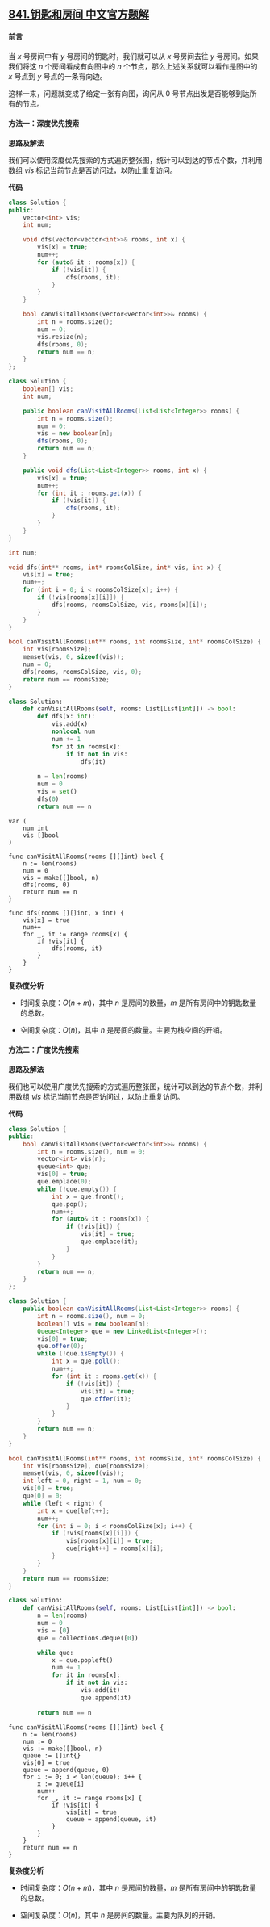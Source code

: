 ## [841.钥匙和房间 中文官方题解](https://leetcode.cn/problems/keys-and-rooms/solutions/100000/yao-chi-he-fang-jian-by-leetcode-solution)

#### 前言

当 $x$ 号房间中有 $y$ 号房间的钥匙时，我们就可以从 $x$ 号房间去往 $y$ 号房间。如果我们将这 $n$ 个房间看成有向图中的 $n$ 个节点，那么上述关系就可以看作是图中的 $x$ 号点到 $y$ 号点的一条有向边。

这样一来，问题就变成了给定一张有向图，询问从 $0$ 号节点出发是否能够到达所有的节点。

#### 方法一：深度优先搜索

**思路及解法**

我们可以使用深度优先搜索的方式遍历整张图，统计可以到达的节点个数，并利用数组 $\textit{vis}$ 标记当前节点是否访问过，以防止重复访问。

**代码**

```C++ [sol1-C++]
class Solution {
public:
    vector<int> vis;
    int num;

    void dfs(vector<vector<int>>& rooms, int x) {
        vis[x] = true;
        num++;
        for (auto& it : rooms[x]) {
            if (!vis[it]) {
                dfs(rooms, it);
            }
        }
    }

    bool canVisitAllRooms(vector<vector<int>>& rooms) {
        int n = rooms.size();
        num = 0;
        vis.resize(n);
        dfs(rooms, 0);
        return num == n;
    }
};
```

```Java [sol1-Java]
class Solution {
    boolean[] vis;
    int num;

    public boolean canVisitAllRooms(List<List<Integer>> rooms) {
        int n = rooms.size();
        num = 0;
        vis = new boolean[n];
        dfs(rooms, 0);
        return num == n;
    }

    public void dfs(List<List<Integer>> rooms, int x) {
        vis[x] = true;
        num++;
        for (int it : rooms.get(x)) {
            if (!vis[it]) {
                dfs(rooms, it);
            }
        }
    }
}
```

```C [sol1-C]
int num;

void dfs(int** rooms, int* roomsColSize, int* vis, int x) {
    vis[x] = true;
    num++;
    for (int i = 0; i < roomsColSize[x]; i++) {
        if (!vis[rooms[x][i]]) {
            dfs(rooms, roomsColSize, vis, rooms[x][i]);
        }
    }
}

bool canVisitAllRooms(int** rooms, int roomsSize, int* roomsColSize) {
    int vis[roomsSize];
    memset(vis, 0, sizeof(vis));
    num = 0;
    dfs(rooms, roomsColSize, vis, 0);
    return num == roomsSize;
}
```

```Python [sol1-Python3]
class Solution:
    def canVisitAllRooms(self, rooms: List[List[int]]) -> bool:
        def dfs(x: int):
            vis.add(x)
            nonlocal num
            num += 1
            for it in rooms[x]:
                if it not in vis:
                    dfs(it)
        
        n = len(rooms)
        num = 0
        vis = set()
        dfs(0)
        return num == n
```

```golang [sol1-Golang]
var (
    num int
    vis []bool
)

func canVisitAllRooms(rooms [][]int) bool {
    n := len(rooms)
    num = 0
    vis = make([]bool, n)
    dfs(rooms, 0)
    return num == n
}

func dfs(rooms [][]int, x int) {
    vis[x] = true
    num++
    for _, it := range rooms[x] {
        if !vis[it] {
            dfs(rooms, it)
        }
    }
}
```

**复杂度分析**

- 时间复杂度：$O(n+m)$，其中 $n$ 是房间的数量，$m$ 是所有房间中的钥匙数量的总数。

- 空间复杂度：$O(n)$，其中 $n$ 是房间的数量。主要为栈空间的开销。

#### 方法二：广度优先搜索

**思路及解法**

我们也可以使用广度优先搜索的方式遍历整张图，统计可以到达的节点个数，并利用数组 $\textit{vis}$ 标记当前节点是否访问过，以防止重复访问。

**代码**

```C++ [sol2-C++]
class Solution {
public:
    bool canVisitAllRooms(vector<vector<int>>& rooms) {
        int n = rooms.size(), num = 0;
        vector<int> vis(n);
        queue<int> que;
        vis[0] = true;
        que.emplace(0);
        while (!que.empty()) {
            int x = que.front();
            que.pop();
            num++;
            for (auto& it : rooms[x]) {
                if (!vis[it]) {
                    vis[it] = true;
                    que.emplace(it);
                }
            }
        }
        return num == n;
    }
};
```

```Java [sol2-Java]
class Solution {
    public boolean canVisitAllRooms(List<List<Integer>> rooms) {
        int n = rooms.size(), num = 0;
        boolean[] vis = new boolean[n];
        Queue<Integer> que = new LinkedList<Integer>();
        vis[0] = true;
        que.offer(0);
        while (!que.isEmpty()) {
            int x = que.poll();
            num++;
            for (int it : rooms.get(x)) {
                if (!vis[it]) {
                    vis[it] = true;
                    que.offer(it);
                }
            }
        }
        return num == n;
    }
}
```

```C [sol2-C]
bool canVisitAllRooms(int** rooms, int roomsSize, int* roomsColSize) {
    int vis[roomsSize], que[roomsSize];
    memset(vis, 0, sizeof(vis));
    int left = 0, right = 1, num = 0;
    vis[0] = true;
    que[0] = 0;
    while (left < right) {
        int x = que[left++];
        num++;
        for (int i = 0; i < roomsColSize[x]; i++) {
            if (!vis[rooms[x][i]]) {
                vis[rooms[x][i]] = true;
                que[right++] = rooms[x][i];
            }
        }
    }
    return num == roomsSize;
}
```

```Python [sol2-Python3]
class Solution:
    def canVisitAllRooms(self, rooms: List[List[int]]) -> bool:
        n = len(rooms)
        num = 0
        vis = {0}
        que = collections.deque([0])

        while que:
            x = que.popleft()
            num += 1
            for it in rooms[x]:
                if it not in vis:
                    vis.add(it)
                    que.append(it)
        
        return num == n
```

```golang [sol2-Golang]
func canVisitAllRooms(rooms [][]int) bool {
    n := len(rooms)
    num := 0
    vis := make([]bool, n)
    queue := []int{}
    vis[0] = true
    queue = append(queue, 0)
    for i := 0; i < len(queue); i++ {
        x := queue[i]
        num++
        for _, it := range rooms[x] {
            if !vis[it] {
                vis[it] = true
                queue = append(queue, it)
            }
        }
    }
    return num == n
}
```

**复杂度分析**

- 时间复杂度：$O(n+m)$，其中 $n$ 是房间的数量，$m$ 是所有房间中的钥匙数量的总数。

- 空间复杂度：$O(n)$，其中 $n$ 是房间的数量。主要为队列的开销。